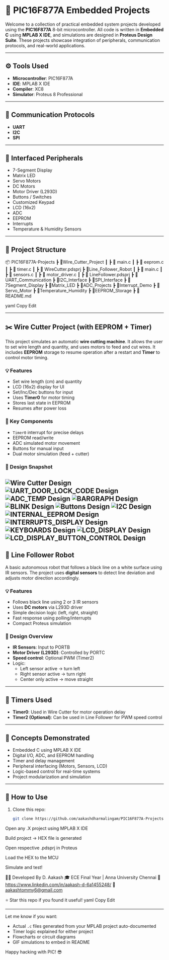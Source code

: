 # 🔧 PIC16F877A Embedded Projects

Welcome to a collection of practical embedded system projects developed using the **PIC16F877A** 8-bit microcontroller. All code is written in **Embedded C** using **MPLAB X IDE**, and simulations are designed in **Proteus Design Suite**. These projects showcase integration of peripherals, communication protocols, and real-world applications.

---

## ⚙️ Tools Used

- **Microcontroller**: PIC16F877A
- **IDE**: MPLAB X IDE
- **Compiler**: XC8
- **Simulator**: Proteus 8 Professional

---

## 🚀 Communication Protocols

- **UART**
- **I2C**
- **SPI**

---

## 🧩 Interfaced Peripherals

- 7-Segment Display
- Matrix LED
- Servo Motors
- DC Motors
- Motor Driver (L293D)
- Buttons / Switches
- Customized Keypad
- LCD (16x2)
- ADC
- EEPROM
- Interrupts
- Temperature & Humidity Sensors

---

## 📁 Project Structure

📦 PIC16F877A-Projects ┣ 📂Wire_Cutter_Project ┃ ┣ 📜 main.c ┃ ┣ 📜 eeprom.c ┃ ┣ 📜 timer.c ┃ ┣ 📜 WireCutter.pdsprj ┣ 📂Line_Follower_Robot ┃ ┣ 📜 main.c ┃ ┣ 📜 sensors.c ┃ ┣ 📜 motor_driver.c ┃ ┣ 📜 LineFollower.pdsprj ┣ 📂UART_Communication ┣ 📂I2C_Interface ┣ 📂SPI_Interface ┣ 📂7Segment_Display ┣ 📂Matrix_LED ┣ 📂ADC_Projects ┣ 📂Interrupt_Demo ┣ 📂Servo_Motor ┣ 📂Temperature_Humidity ┣ 📂EEPROM_Storage ┣ 📜 README.md

yaml
Copy
Edit

---

## ✂️ Wire Cutter Project (with EEPROM + Timer)

This project simulates an automatic **wire cutting machine**. It allows the user to set wire length and quantity, and uses motors to feed and cut wires. It includes **EEPROM** storage to resume operation after a restart and **Timer** to control motor timing.

### 💡 Features

- Set wire length (cm) and quantity
- LCD (16x2) display for UI
- Set/Inc/Dec buttons for input
- Uses **Timer0** for motor timing
- Stores last state in EEPROM
- Resumes after power loss

### 🧠 Key Components

- `Timer0` interrupt for precise delays
- EEPROM read/write
- ADC simulated motor movement
- Buttons for manual input
- Dual motor simulation (feed + cutter)

### 📸 Design Snapshot

![Wire Cutter Design](./wire_cutter_project.png)
![UART_DOOR_LOCK_CODE Design](./UART_DOOR_LOCK_CODE.png)
![ADC_TEMP Design](./ADC_TEMP.png)
![BARGRAPH Design](./BARGRAPH.png)
![BLINK Design](./BLINK.png)
![Buttons Design](./Buttons.png)
![I2C Design](./I2C.png)
![INTERNAL_EEPROM Design](./INTERNAL_EEPROM.png)
![INTERRUPTS_DISPLAY Design](./INTERRUPTS_DISPLAY.png)
![KEYBOARDS Design](./KEYBOARDS.png)
![LCD_DISPLAY Design](./LCD_DISPLAY.png)
![LCD_DISPLAY_BUTTON_CONTROL Design](./LCD_DISPLAY_BUTTON_CONTROL.png)
---

## 🤖 Line Follower Robot

A basic autonomous robot that follows a black line on a white surface using IR sensors. The project uses **digital sensors** to detect line deviation and adjusts motor direction accordingly.

### 💡 Features

- Follows black line using 2 or 3 IR sensors
- Uses **DC motors** via L293D driver
- Simple decision logic (left, right, straight)
- Fast response using polling/interrupts
- Compact Proteus simulation

### 🔧 Design Overview

- **IR Sensors**: Input to PORTB
- **Motor Driver (L293D)**: Controlled by PORTC
- **Speed control**: Optional PWM (Timer2)
- Logic:
  - Left sensor active → turn left
  - Right sensor active → turn right
  - Center only active → move straight

---

## 🔧 Timers Used

- **Timer0**: Used in Wire Cutter for motor operation delay
- **Timer2 (Optional)**: Can be used in Line Follower for PWM speed control

---

## 🧠 Concepts Demonstrated

- Embedded C using MPLAB X IDE
- Digital I/O, ADC, and EEPROM handling
- Timer and delay management
- Peripheral interfacing (Motors, Sensors, LCD)
- Logic-based control for real-time systems
- Project modularization and simulation

---

## 📌 How to Use

1. Clone this repo:
   ```bash
   git clone https://github.com/aakashdharmalingam/PIC16F877A-Projects.git
Open any .X project using MPLAB X IDE

Build project → HEX file is generated

Open respective .pdsprj in Proteus

Load the HEX to the MCU

Simulate and test!

🧑‍💻 Developed By
D. Aakash
🎓 ECE Final Year | Anna University Chennai
🔗 https://www.linkedin.com/in/aakash-d-6a1455248/
📧 aakashtommy6@gmail.com

⭐ Star this repo if you found it useful!
yaml
Copy
Edit

---

Let me know if you want:
- Actual `.c` files generated from your MPLAB project auto-documented  
- Timer logic explained for either project  
- Flowcharts or circuit diagrams  
- GIF simulations to embed in README

Happy hacking with PIC! 😎
